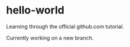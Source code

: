 # hello-world
Learning through the official github.com tutorial.

Currently working on a new branch.
